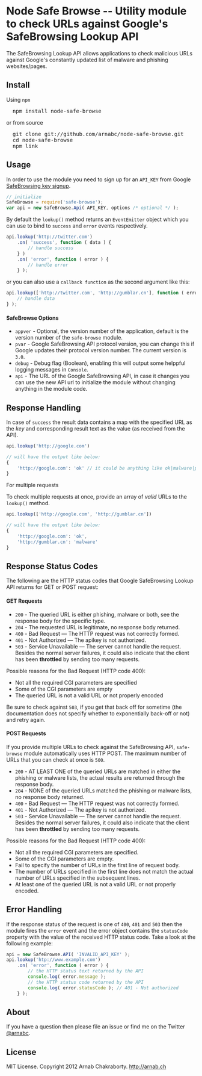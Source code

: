 Node Safe Browse -- Utility module to check URLs against Google's SafeBrowsing Lookup API
================

The SafeBrowsing Lookup API allows applications to check malicious URLs against Google's constantly updated list of malware and phishing websites/pages.


Install
---------

Using `npm`

<pre>
  npm install node-safe-browse
</pre>

or from source

<pre>
  git clone git://github.com/arnabc/node-safe-browse.git
  cd node-safe-browse
  npm link
</pre>

Usage
----------

In order to use the module you need to sign up for an `API_KEY` from Google [SafeBrowsing key signup](http://www.google.com/safebrowsing/key_signup.html).


```javascript
// initialize
SafeBrowse = require('safe-browse');
var api = new SafeBrowse.Api( API_KEY, options /* optional */ );
```

By default the `lookup()` method returns an `EventEmitter` object which you can use to bind to `success` and `error` events respectively.

```javascript
api.lookup('http://twitter.com')
    .on( 'success', function ( data ) {
	    // handle success
    } )
    .on( 'error', function ( error ) {
	    // handle error
    } );
```

or you can also use a `callback function` as the second argument like this:

```javascript
api.lookup(['http://twitter.com', 'http://gumblar.cn'], function ( error, data ) {
	// handle data
} );
```

#### SafeBrowse Options

* `appver` - Optional, the version number of the application, default is the version number of the `safe-browse` module.
* `pvar` - Google SafeBrowsing API protocol version, you can change this if Google updates their protocol version number. The current version is `3.0`.
* `debug` - Debug flag (Boolean), enabling this will output some helppful logging messages in `Console`.
* `api` - The URL of the Google SafeBrowsing API, in case it changes you can use the new API url to initialize the module without changing anything in the module code.


Response Handling
-----------------

In case of `success` the result data contains a map with the specified URL as the _key_ and corresponding result text as the value (as received from the API).

```javascript
api.lookup('http://google.com')

// will have the output like below:
{
	'http://google.com': 'ok' // it could be anything like ok|malware|phishing|phishing,malware
}
```

For multiple requests

To check multiple requests at once, provide an array of _valid_ URLs to the `lookup()` method.

```javascript
api.lookup(['http://google.com', 'http://gumblar.cn'])

// will have the output like below:
{
	'http://google.com': 'ok',
	'http://gumblar.cn': 'malware'
}
```

Response Status Codes
-----------------

The following are the HTTP status codes that Google SafeBrowsing Lookup API returns for GET or POST request:

#### GET Requests

* `200` - The queried URL is either phishing, malware or both, see the response body for the specific type.
* `204` - The requested URL is legitimate, no response body returned.
* `400` - Bad Request — The HTTP request was not correctly formed.
* `401` - Not Authorized — The apikey is not authorized.
* `503` - Service Unavailable — The server cannot handle the request. Besides the normal server failures, it could also indicate that the client has been **throttled** by sending too many requests.

Possible reasons for the Bad Request (HTTP code 400):

* Not all the required CGI parameters are specified
* Some of the CGI parameters are empty
* The queried URL is not a valid URL or not properly encoded

Be sure to check against `503`, if you get that back off for sometime (the documentation does not specify whether to exponentially back-off or not) and retry again.

#### POST Requests

If you provide multiple URLs to check against the SafeBrowsing API, `safe-browse` module automatically uses HTTP POST. The maximum number of URLs that you can check at once is `500`.

* `200` - AT LEAST ONE of the queried URLs are matched in either the phishing or malware lists, the actual results are returned through the response body.
* `204` - NONE of the queried URLs matched the phishing or malware lists, no response body returned.
* `400` - Bad Request — The HTTP request was not correctly formed.
* `401` - Not Authorized — The apikey is not authorized.
* `503` - Service Unavailable — The server cannot handle the request. Besides the normal server failures, it could also indicate that the client has been **throttled** by sending too many requests.


Possible reasons for the Bad Request (HTTP code 400):

* Not all the required CGI parameters are specified.
* Some of the CGI parameters are empty.
* Fail to specify the number of URLs in the first line of request body.
* The number of URLs specified in the first line does not match the actual number of URLs specified in the subsequent lines.
* At least one of the queried URL is not a valid URL or not properly encoded.


Error Handling
---------------

If the response status of the request is one of `400`, `401` and `503` then the module fires the `error` event and the error object contains the `statusCode` property with the value of the received HTTP status code. Take a look at the following example:

```javascript
api = new SafeBrowse.API( 'INVALID_API_KEY' );
api.lookup('htp://www.example.com')
	.on( 'error', function ( error ) {
		// the HTTP status text returned by the API
		console.log( error.message );
		// the HTTP status code returned by the API
		console.log( error.statusCode ); // 401 - Not authorized
	} );
```

About
-----
If you have a question then please file an issue or find me on the Twitter [@arnabc](http://twitter.com/arnabc).

License
--------

MIT License. Copyright 2012 Arnab Chakraborty. http://arnab.ch
